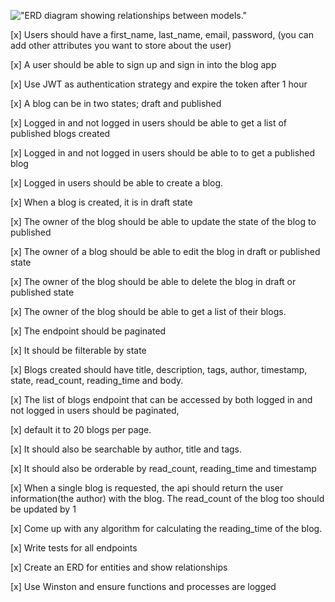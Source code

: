 !["ERD diagram showing relationships between models."]("./ERD.png")

[x] Users should have a first_name, last_name, email, password, (you can add other attributes you want to store about the user)

[x] A user should be able to sign up and sign in into the blog app

[x] Use JWT as authentication strategy and expire the token after 1 hour

[x] A blog can be in two states; draft and published

[x] Logged in and not logged in users should be able to get a list of published blogs created

[x] Logged in and not logged in users should be able to to get a published blog

[x] Logged in users should be able to create a blog.

[x] When a blog is created, it is in draft state

[x] The owner of the blog should be able to update the state of the blog to published

[x] The owner of a blog should be able to edit the blog in draft or published state

[x] The owner of the blog should be able to delete the blog in draft or published state

[x] The owner of the blog should be able to get a list of their blogs.

[x] The endpoint should be paginated

[x] It should be filterable by state

[x] Blogs created should have title, description, tags, author, timestamp, state, read_count, reading_time and body.

[x] The list of blogs endpoint that can be accessed by both logged in and not logged in users should be paginated,

[x] default it to 20 blogs per page.

[x] It should also be searchable by author, title and tags.

[x] It should also be orderable by read_count, reading_time and timestamp

[x] When a single blog is requested, the api should return the user information(the author) with the blog. The read_count of the blog too should be updated by 1

[x] Come up with any algorithm for calculating the reading_time of the blog.

[x] Write tests for all endpoints

[x] Create an ERD for entities and show relationships

[x] Use Winston and ensure functions and processes are logged

